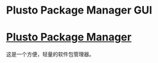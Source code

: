 # Plusto Package Manager GUI

# [Plusto Package Manager](https://github.com/AnsdoShip/plusto-package-manager)

这是一个方便，轻量的软件包管理器。

